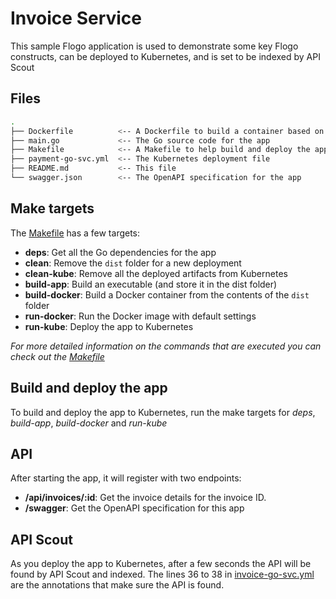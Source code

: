 # Invoice Service

This sample Flogo application is used to demonstrate some key Flogo constructs, can be deployed to Kubernetes, and is set to be indexed by API Scout

## Files
```bash
.
├── Dockerfile          <-- A Dockerfile to build a container based on an Alpine base image
├── main.go             <-- The Go source code for the app
├── Makefile            <-- A Makefile to help build and deploy the app
├── payment-go-svc.yml  <-- The Kubernetes deployment file
├── README.md           <-- This file
└── swagger.json        <-- The OpenAPI specification for the app
```

## Make targets
The [Makefile](./Makefile) has a few targets:
* **deps**: Get all the Go dependencies for the app
* **clean**: Remove the `dist` folder for a new deployment
* **clean-kube**: Remove all the deployed artifacts from Kubernetes
* **build-app**: Build an executable (and store it in the dist folder)
* **build-docker**: Build a Docker container from the contents of the `dist` folder
* **run-docker**: Run the Docker image with default settings
* **run-kube**: Deploy the app to Kubernetes

_For more detailed information on the commands that are executed you can check out the [Makefile](./Makefile)_

## Build and deploy the app
To build and deploy the app to Kubernetes, run the make targets for _deps_, _build-app_, _build-docker_ and _run-kube_

## API
After starting the app, it will register with two endpoints:
* **/api/invoices/:id**: Get the invoice details for the invoice ID.
* **/swagger**: Get the OpenAPI specification for this app

## API Scout
As you deploy the app to Kubernetes, after a few seconds the API will be found by API Scout and indexed. The lines 36 to 38 in [invoice-go-svc.yml](./invoice-go-svc.yml) are the annotations that make sure the API is found.